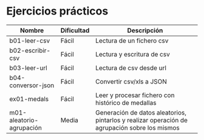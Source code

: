 # Ejercicios prácticos
|Nombre             |Dificultad                     |Descripción                    |
|-------------------|-------------------------------|-------------------------------|
|b01-leer-csv       |Fácil                          |Lectura de un fichero csv      |
|b02-escribir-csv   |Fácil                          |Lectura y escritura de csv     |
|b03-leer-url       |Fácil                          |Lectura de csv desde url       |
|b04-conversor-json |Fácil                          |Convertir csv/xls a JSON       |
|ex01-medals        |Fácil                          |Leer y procesar fichero con histórico de medallas|
|m01-aleatorio-agrupación|Media|Generación de datos aleatorios, pintarlos y realizar operación de agrupación sobre los mismos|a